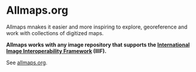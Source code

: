 # Allmaps.org

Allmaps mnakes it easier and more inspiring to explore, georeference and work with collections of digitized maps.

**Allmaps works with any image repository that supports the [International Image Interoperability Framework](https://iiif.io/) (IIIF).**

See [allmaps.org](https://allmaps.org).
